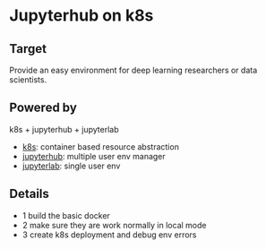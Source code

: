 # Jupyterhub on k8s

## Target

Provide an easy environment for deep learning researchers or data scientists.

## Powered by

k8s + jupyterhub + jupyterlab

- [k8s](https://github.com/kubernetes/kubernetes/): container based resource abstraction 
- [jupyterhub](https://github.com/jupyterhub/jupyterhub): multiple user env manager
- [jupyterlab](https://github.com/jupyterlab/jupyterlab): single user env

## Details

- 1 build the basic docker
- 2 make sure they are work normally in local mode
- 3 create k8s deployment and debug env errors
